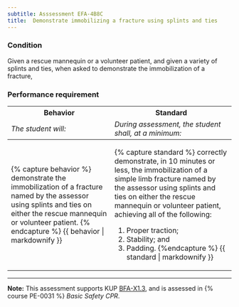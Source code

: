 ```yaml
---
subtitle: Asssessment EFA-4B8C
title:  Demonstrate immobilizing a fracture using splints and ties
---
```




### Condition

Given a rescue mannequin or a volunteer patient, and given a variety of splints and ties, when asked to demonstrate the immobilization of a fracture,

### Performance requirement 

<table width='100%' class='Guidelines'>
 <thead>
 <tr>
     <th class='thirty'>Behavior</th>
     <th class='seventy'>Standard</th>
 </tr>
 <tr>
     <td><em>The student will:</em></td>
     <td><em>During assessment, the student shall, at a minimum:</em></td>
 </tr>
 </thead>
 <tbody>
 

<tr><td>

{% capture behavior %}
demonstrate the immobilization of a fracture named by the assessor using splints and ties on either the rescue mannequin or volunteer patient.
{% endcapture %}
{{ behavior | markdownify }}

</td><td>

{% capture standard %}
correctly demonstrate,  in 10 minutes or less, the immobilization of a simple limb fracture named by the assessor using splints and ties on either the rescue mannequin or volunteer patient, achieving all of the following:
 
1.  Proper traction; 
2.  Stability; and 
3.  Padding.
{%endcapture %}
{{ standard | markdownify }}

</td></tr>



 </tbody>
 </table>



*****

**Note:** This assessment supports KUP [BFA-X1.3]({{site.baseurl}}/tables/613.html#BFA-X1.3), and is assessed in  {% course  PE-0031 %}  *Basic Safety CPR*. 

